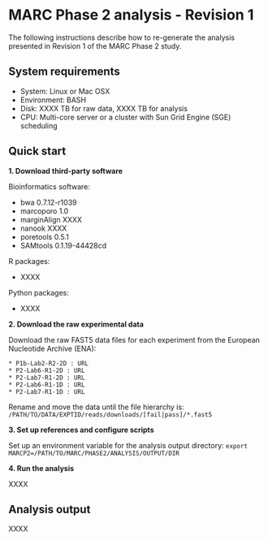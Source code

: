# MARC Phase 2 analysis - Revision 1

The following instructions describe how to re-generate the analysis
presented in Revision 1 of the MARC Phase 2 study.

## System requirements

- System: Linux or Mac OSX
- Environment: BASH
- Disk: XXXX TB for raw data, XXXX TB for analysis
- CPU: Multi-core server or a cluster with Sun Grid Engine (SGE) scheduling

## Quick start

__1. Download third-party software__

Bioinformatics software:
- bwa 0.7.12-r1039
- marcoporo 1.0
- marginAlign XXXX
- nanook XXXX
- poretools 0.5.1
- SAMtools 0.1.19-44428cd

R packages:
- XXXX

Python packages:
- XXXX

__2. Download the raw experimental data__

Download the raw FAST5 data files for each experiment from the European Nucleotide Archive (ENA):
```
* P1b-Lab2-R2-2D : URL
* P2-Lab6-R1-2D : URL
* P2-Lab7-R1-2D : URL
* P2-Lab6-R1-1D : URL
* P2-Lab7-R1-1D : URL
```

Rename and move the data until the file hierarchy is:
```/PATH/TO/DATA/EXPTID/reads/downloads/[fail|pass]/*.fast5```

__3. Set up references and configure scripts__

Set up an environment variable for the analysis output directory:
```export MARCP2=/PATH/TO/MARC/PHASE2/ANALYSIS/OUTPUT/DIR```

__4. Run the analysis__

XXXX

## Analysis output

XXXX
